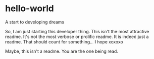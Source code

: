 # hello-world
A start to developing dreams

So, I am just starting this developer thing. This isn't the most attractive readme. It's not the most verbose or prolific readme. It is indeed just a readme. That should count for something... I hope xoxoxo

Maybe, this isn't a readme. You are the one being read.
